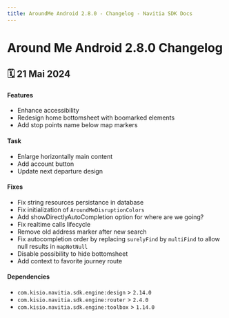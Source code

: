 ```yaml
---
title: AroundMe Android 2.8.0 - Changelog - Navitia SDK Docs
---
```


# Around Me Android 2.8.0 Changelog

<h2>🗓 21 Mai 2024</h2>

#### Features
- Enhance accessibility
- Redesign home bottomsheet with boomarked elements
- Add stop points name below map markers

#### Task
- Enlarge horizontally main content
- Add account button
- Update next departure design

#### Fixes
- Fix string resources persistance in database
- Fix initialization of `AroundMeDisruptionColors`
- Add showDirectlyAutoCompletion option for where are we going?
- Fix realtime calls lifecycle
- Remove old address marker after new search
- Fix autocompletion order by replacing `surelyFind` by `multiFind` to allow null results in `mapNotNull`
- Disable possibility to hide bottomsheet
- Add context to favorite journey route

#### Dependencies
- `com.kisio.navitia.sdk.engine:design` > `2.14.0`
- `com.kisio.navitia.sdk.engine:router` > `2.4.0`
- `com.kisio.navitia.sdk.engine:toolbox` > `1.14.0`
